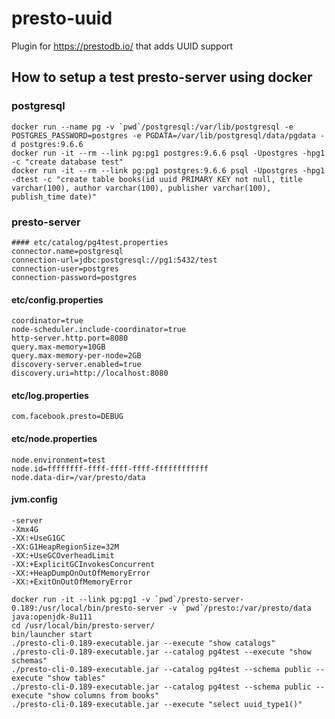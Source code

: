# presto-uuid
Plugin for https://prestodb.io/ that adds UUID support

## How to setup a test presto-server using docker

### postgresql
```
docker run --name pg -v `pwd`/postgresql:/var/lib/postgresql -e POSTGRES_PASSWORD=postgres -e PGDATA=/var/lib/postgresql/data/pgdata -d postgres:9.6.6
docker run -it --rm --link pg:pg1 postgres:9.6.6 psql -Upostgres -hpg1 -c "create database test"
docker run -it --rm --link pg:pg1 postgres:9.6.6 psql -Upostgres -hpg1 -dtest -c "create table books(id uuid PRIMARY KEY not null, title varchar(100), author varchar(100), publisher varchar(100), publish_time date)"
```

### presto-server
```
#### etc/catalog/pg4test.properties
connector.name=postgresql
connection-url=jdbc:postgresql://pg1:5432/test
connection-user=postgres
connection-password=postgres
```

#### etc/config.properties
```
coordinator=true
node-scheduler.include-coordinator=true
http-server.http.port=8080
query.max-memory=10GB
query.max-memory-per-node=2GB
discovery-server.enabled=true
discovery.uri=http://localhost:8080
```

#### etc/log.properties
```
com.facebook.presto=DEBUG
```

#### etc/node.properties
```
node.environment=test
node.id=ffffffff-ffff-ffff-ffff-ffffffffffff
node.data-dir=/var/presto/data
```

#### jvm.config
```
-server
-Xmx4G
-XX:+UseG1GC
-XX:G1HeapRegionSize=32M
-XX:+UseGCOverheadLimit
-XX:+ExplicitGCInvokesConcurrent
-XX:+HeapDumpOnOutOfMemoryError
-XX:+ExitOnOutOfMemoryError
```

```
docker run -it --link pg:pg1 -v `pwd`/presto-server-0.189:/usr/local/bin/presto-server -v `pwd`/presto:/var/presto/data java:openjdk-8u111 
cd /usr/local/bin/presto-server/
bin/launcher start
./presto-cli-0.189-executable.jar --execute "show catalogs"
./presto-cli-0.189-executable.jar --catalog pg4test --execute "show schemas"
./presto-cli-0.189-executable.jar --catalog pg4test --schema public --execute "show tables"
./presto-cli-0.189-executable.jar --catalog pg4test --schema public --execute "show columns from books"
./presto-cli-0.189-executable.jar --execute "select uuid_type1()"
```
